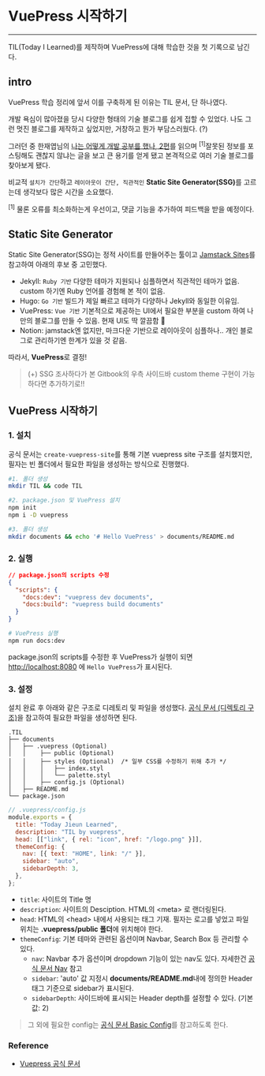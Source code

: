# VuePress 시작하기

<hr>

TIL(Today I Learned)를 제작하며 VuePress에 대해 학습한 것을 첫 기록으로 남긴다.

## intro

VuePress 학습 정리에 앞서 이를 구축하게 된 이유는 TIL 문서, 단 하나였다.

개발 욕심이 많아졌을 당시 다양한 형태의 기술 블로그를 쉽게 접할 수 있었다. 나도 그런 멋진 블로그를 제작하고 싶었지만, 거창하고 뭔가 부담스러웠다. (?)

그러던 중 한재엽님의 [나는 어떻게 개발 공부를 했나, 2편]를 읽으며 <sup>[1]</sup>잘못된 정보를 포스팅해도 괜찮지 않냐는 글을 보고 큰 용기를 얻게 됐고 본격적으로 여러 기술 블로그를 찾아보게 됐다.

비교적 `설치가 간단`하고 `레이아웃이 간단, 직관적인` <strong>Static Site Generator(SSG)</strong>를 고르는데 생각보다 많은 시간을 소요했다.

[나는 어떻게 개발 공부를 했나, 2편]: https://jbee.io/essay/how_do_i_study_2/#2-daily-commit-or-today-i-learned

<aside><sup>[1]</sup> 물론 오류를 최소화하는게 우선이고, 댓글 기능을 추가하여 피드백을 받을 예정이다.</aside>

## Static Site Generator

Static Site Generator(SSG)는 정적 사이트를 만들어주는 툴이고 [Jamstack Sites]를 참고하여 아래의 후보 중 고민했다.

- Jekyll: `Ruby 기반` 다양한 테마가 지원되나 심플하면서 직관적인 테마가 없음. custom 하기엔 Ruby 언어를 경험해 본 적이 없음.
- Hugo: `Go 기반` 빌드가 제일 빠르고 테마가 다양하나 Jekyll와 동일한 이유임.
- VuePress: `Vue 기반` 기본적으로 제공하는 UI에서 필요한 부분을 custom 하여 나만의 블로그를 만들 수 있음. 현재 UI도 딱 깔끔함 💚
- Notion: jamstack엔 없지만, 마크다운 기반으로 레이아웃이 심플하나.. 개인 블로그로 관리하기엔 한계가 있을 것 같음.

따라서, **VuePress**로 결정!

> (+) SSG 조사하다가 본 Gitbook의 우측 사이드바 custom theme 구현이 가능하다면 추가하기로!!

[jamstack sites]: https://jamstack.org/generators/

## VuePress 시작하기

### 1. 설치

공식 문서는 `create-vuepress-site`를 통해 기본 vuepress site 구조를 설치했지만, 필자는 빈 폴더에서 필요한 파일을 생성하는 방식으로 진행했다.

```sh
#1. 폴더 생성
mkdir TIL && code TIL

#2. package.json 및 VuePress 설치
npm init
npm i -D vuepress

#3. 폴더 생성
mkdir documents && echo '# Hello VuePress' > documents/README.md
```

### 2. 실행

```json
// package.json의 scripts 수정
{
  "scripts": {
    "docs:dev": "vuepress dev documents",
    "docs:build": "vuepress build documents"
  }
}
```

```sh
# VuePress 실행
npm run docs:dev
```

package.json의 scripts를 수정한 후 VuePress가 실행이 되면 <http://localhost:8080> 에 `Hello VuePress`가 표시된다.

### 3. 설정

설치 완료 후 아래와 같은 구조로 디레토리 및 파일을 생성했다. [공식 문서 (디렉토리 구조)]을 참고하여 필요한 파일을 생성하면 된다.

```{3-8}
.TIL
├── documents
│   ├── .vuepress (Optional)
│   │    ├── public (Optional)
│   │    ├── styles (Optional)  /* 일부 CSS를 수정하기 위해 추가 */
│   │    │   ├── index.styl
│   │    │   └── palette.styl
│   │    ├── config.js (Optional)
│   ├── README.md
└── package.json
```

```javascript
// .vuepress/config.js
module.exports = {
  title: "Today Jieun Learned",
  description: "TIL by vuepress",
  head: [["link", { rel: "icon", href: "/logo.png" }]],
  themeConfig: {
    nav: [{ text: "HOME", link: "/" }],
    sidebar: "auto",
    sidebarDepth: 3,
  },
};
```

- `title`: 사이트의 Title 명
- `description`: 사이트의 Desciption. HTML의 \<meta\> 로 랜더링된다.
- `head`: HTML의 \<head\> 내에서 사용되는 태그 기재. 필자는 로고를 넣었고 파일 위치는 **.vuepress/public 폴더**에 위치해야 한다.
- `themeConfig`: 기본 테마와 관련된 옵션이며 Navbar, Search Box 등 관리할 수 있다.
  - `nav`: Navbar 추가 옵션이며 dropdown 기능이 있는 nav도 있다. 자세한건 [공식 문서 Nav] 참고
  - `sidebar`: 'auto' 값 지정시 **documents/README.md**내에 정의한 Header 태그 기준으로 sidebar가 표시된다.
  - `sidebarDepth`: 사이드바에 표시되는 Header depth를 설정할 수 있다. (기본값: 2)

> 그 외에 필요한 config는 [공식 문서 Basic Config]를 참고하도록 한다.

[공식 문서 (디렉토리 구조)]: https://vuepress.vuejs.org/guide/directory-structure.html
[공식 문서 nav]: https://vuepress.vuejs.org/theme/default-theme-config.html#navbar-links
[공식 문서 basic config]: https://vuepress.vuejs.org/config/#basic-config

### Reference

- [Vuepress 공식 문서](https://vuepress.vuejs.org/guide/getting-started.html#prerequisites)
